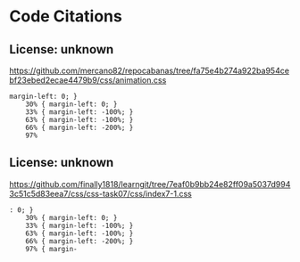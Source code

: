 # Code Citations

## License: unknown
https://github.com/mercano82/repocabanas/tree/fa75e4b274a922ba954cebf23ebed2ecae4479b9/css/animation.css

```
margin-left: 0; }
    30% { margin-left: 0; }
    33% { margin-left: -100%; }
    63% { margin-left: -100%; }
    66% { margin-left: -200%; }
    97%
```


## License: unknown
https://github.com/finally1818/learngit/tree/7eaf0b9bb24e82ff09a5037d9943c51c5d83eea7/css/css-task07/css/index7-1.css

```
: 0; }
    30% { margin-left: 0; }
    33% { margin-left: -100%; }
    63% { margin-left: -100%; }
    66% { margin-left: -200%; }
    97% { margin-
```

